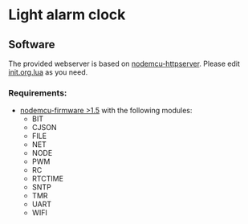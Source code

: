 # Light alarm clock
## Software
The provided webserver is based on [nodemcu-httpserver](https://github.com/Mr-Pi/nodemcu-httpserver).
Please edit [init.org.lua](init.org.lua) as you need.

### Requirements:
* [nodemcu-firmware >1.5](https://github.com/nodemcu/nodemcu-firmware/tree/dev) with the following modules:
	* BIT
	* CJSON
	* FILE
	* NET
	* NODE
	* PWM
	* RC
	* RTCTIME
	* SNTP
	* TMR
	* UART
	* WIFI
